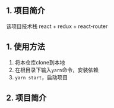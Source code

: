 ## 1. 项目简介
该项目技术栈 react + redux + react-router 
## 1. 使用方法
1. 将本仓库clone到本地
2. 在根目录下输入`yarn`命令，安装依赖
3. `yarn start`，启动项目

## 2. 项目简介
